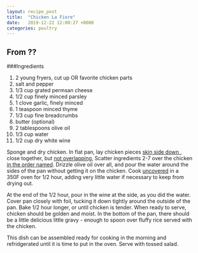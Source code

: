 ```yaml
---
layout: recipe_post
title:  "Chicken La Fiore"
date:   2019-12-22 12:00:27 +0000
categories: poultry
---
```


## From ??
###Ingredients
1. 2 young fryers, cut up OR favorite chicken parts
2. salt and pepper
3.  1/3 cup grated permsan cheese
4. 1/2 cup finely minced parsley
5. 1 clove garlic, finely minced
6. 1 teaspoon minced thyme
7. 1/3 cup fine breadcrumbs
8. butter (optional)
9. 2 tablespoons olive oil
10. 1/3 cup water
11. 1/2 cup dry white wine


Sponge and dry chicken. In flat pan, lay chicken pieces <u>skin side down </u>, close together, but <u>not overlapping</u>, Scatter ingredients 2-7 over the chicken <u>in the order named</u>. Drizzle olive oil over all, and pour the water around the sides of the pan without getting it on the chicken. Cook <u>uncovered</u> in a 350F oven for 1/2 hour, adding very little water if necessary to keep from drying out.

 At the end of the 1/2 hour, pour in the wine at the side, as you did the water. Cover pan closely with foil, tucking it down tightly around the outside of the pan. Bake 1/2 hour longer, or until chicken is tender.</b>
When ready to serve, chicken should be golden and moist. In the bottom of the pan, there should be a little delicious little gravy - enough to spoon over fluffy rice served with the chicken.

This dish can be assembled ready for cooking in the morning and refridgerated until it is time to put in the oven. Serve with tossed salad.
